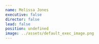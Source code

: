 ```yaml
---
name: Melissa Jones
executive: false
director: false
lead: false
position: undefined
image: ../assets/default_exec_image.png
---
```

